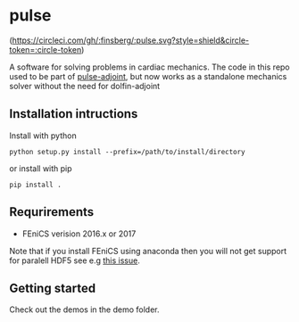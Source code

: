 # pulse
(https://circleci.com/gh/:finsberg/:pulse.svg?style=shield&circle-token=:circle-token)

A software for solving problems in cardiac mechanics.
The code in this repo used to be part of [pulse-adjoint](https://bitbucket.org/finsberg/pulse_adjoint), but now works as a standalone mechanics solver without the need for dolfin-adjoint

## Installation intructions
Install with python
```
python setup.py install --prefix=/path/to/install/directory
```
or install with pip
```
pip install .
```

## Requrirements
* FEniCS verision 2016.x or 2017

Note that if you install FEniCS using anaconda then you will not get support for paralell HDF5
see e.g [this issue](https://github.com/conda-forge/hdf5-feedstock/issues/51).

## Getting started
Check out the demos in the demo folder.


